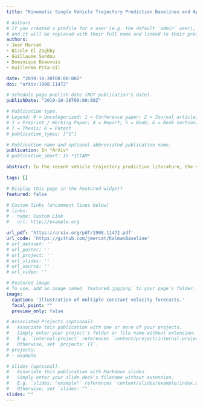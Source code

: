 ```yaml
---
title: "Kinematic Single Vehicle Trajectory Prediction Baselines and Applications with the NGSIM Dataset."

# Authors
# If you created a profile for a user (e.g. the default `admin` user), write the username (folder name) here 
# and it will be replaced with their full name and linked to their profile.
authors:
- Jean Mercat 
- Nicole El Zoghby
- Guillaume Sandou
- Dominique Beauvois
- Guillermo Pita-Gil

date: "2019-10-28T00:00:00Z"
doi: "arXiv:1908.11472"

# Schedule page publish date (NOT publication's date).
publishDate: "2019-10-28T00:00:00Z"

# Publication type.
# Legend: 0 = Uncategorized; 1 = Conference paper; 2 = Journal article;
# 3 = Preprint / Working Paper; 4 = Report; 5 = Book; 6 = Book section;
# 7 = Thesis; 8 = Patent
# publication_types: ["1"]

# Publication name and optional abbreviated publication name.
publication: In *ArXiv*
# publication_short: In *ICTAM*

abstract: In the recent vehicle trajectory prediction literature, the most common baselines are briefly introduced without the necessary information to reproduce it. In this article we produce reproducible vehicle prediction results from simple models. For that purpose, the process is explicit, and the code is available. Those baseline models are a constant velocity model and a single-vehicle prediction model. They are applied on the NGSIM US-101 and I-80 datasets using only relative positions. Thus, the process can be reproduced with any database containing tracking of vehicle positions. The evaluation reports Root Mean Squared Error (RMSE), Final Displacement Error (FDE), Negative Log-Likelihood (NLL), and Miss Rate (MR). The NLL estimation needs a careful definition because several formulations that differ from the mathematical definition are used in other works. This article is meant to be used along with the published code to establish baselines for further work. An extension is proposed to replace the constant velocity assumption with a learned model using a recurrent neural network. This brings good improvements in accuracy and uncertainty estimation and opens possibilities for both complex and interpretable models.

tags: []

# Display this page in the Featured widget?
featured: false

# Custom links (uncomment lines below)
# links:
# - name: Custom Link
#   url: http://example.org

url_pdf: 'https://arxiv.org/pdf/1908.11472.pdf'
url_code: 'https://github.com/jmercat/KalmanBaseline'
# url_dataset: ''
# url_poster: ''
# url_project: ''
# url_slides: ''
# url_source: ''
# url_video: ''

# Featured image
# To use, add an image named `featured.jpg/png` to your page's folder. 
image:
  caption: 'Illustration of multiple constant velocity forecasts.'
  focal_point: ""
  preview_only: false

# Associated Projects (optional).
#   Associate this publication with one or more of your projects.
#   Simply enter your project's folder or file name without extension.
#   E.g. `internal-project` references `content/project/internal-project/index.md`.
#   Otherwise, set `projects: []`.
# projects:
# - example

# Slides (optional).
#   Associate this publication with Markdown slides.
#   Simply enter your slide deck's filename without extension.
#   E.g. `slides: "example"` references `content/slides/example/index.md`.
#   Otherwise, set `slides: ""`.
slides: ""
---
```

